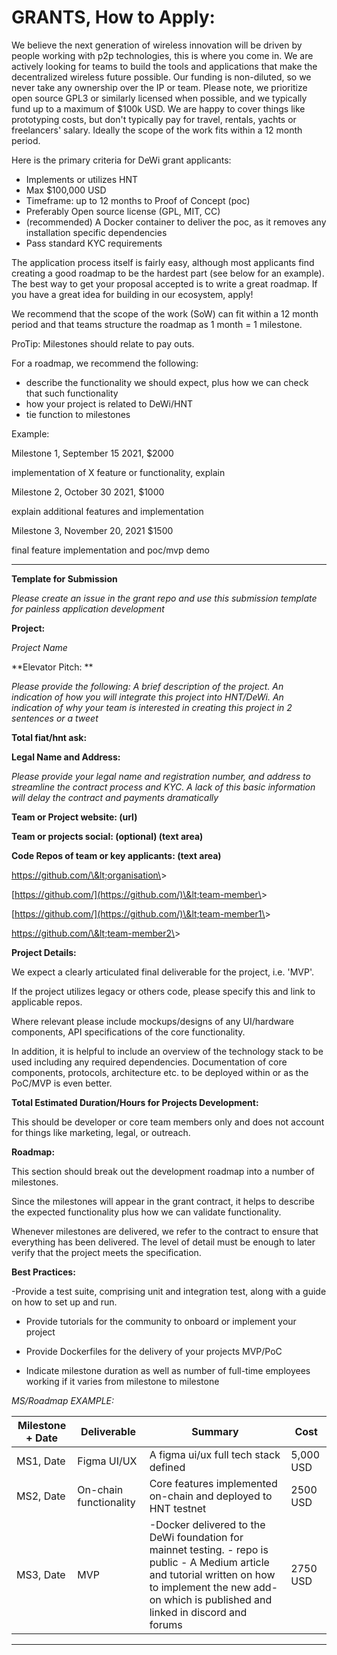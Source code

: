 # **GRANTS, How to Apply:**

We believe the next generation of wireless innovation will be driven by people working with p2p technologies, this is where you come in. We are actively looking for teams to build the tools and applications that make the decentralized wireless future possible. Our funding is non-diluted, so we never take any ownership over the IP or team. Please note, we prioritize open source GPL3 or similarly licensed when possible, and we typically fund up to a maximum of $100k USD. We are happy to cover things like prototyping costs, but don&#39;t typically pay for travel, rentals, yachts or freelancers&#39; salary. Ideally the scope of the work fits within a 12 month period.

Here is the primary criteria for DeWi grant applicants:

- Implements or utilizes HNT
- Max $100,000 USD
- Timeframe: up to 12 months to Proof of Concept (poc)
- Preferably Open source license (GPL, MIT, CC)
- (recommended) A Docker container to deliver the poc, as it removes any installation specific dependencies
- Pass standard KYC requirements

The application process itself is fairly easy, although most applicants find creating a good roadmap to be the hardest part (see below for an example). The best way to get your proposal accepted is to write a great roadmap. If you have a great idea for building in our ecosystem, apply!

We recommend that the scope of the work (SoW) can fit within a 12 month period and that teams structure the roadmap as 1 month = 1 milestone.

ProTip: Milestones should relate to pay outs.

For a roadmap, we recommend the following:

- describe the functionality we should expect, plus how we can check that such functionality
- how your project is related to DeWi/HNT
- tie function to milestones

Example:

Milestone 1, September 15 2021, $2000

implementation of X feature or functionality, explain

Milestone 2, October 30 2021, $1000

explain additional features and implementation

Milestone 3, November 20, 2021 $1500

final feature implementation and poc/mvp demo

----------------------
**Template for Submission**

_Please create an issue in the grant repo and use this submission template for painless application development_

**Project:**

_Project Name_

**Elevator Pitch: **

_Please provide the following: A brief description of the project. An indication of how you will integrate this project into HNT/DeWi. An indication of why your team is interested in creating this project in 2 sentences or a tweet_

**Total fiat/hnt ask:**

**Legal Name and Address:**

_Please provide your legal name and registration number, and address to streamline the contract process and KYC. A lack of this basic information will delay the contract and payments dramatically_

**Team or Project website: (url)**

**Team or projects social: (optional) (text area)**

**Code Repos of team or key applicants: (text area)**

https://github.com/\&lt;organisation\&gt;

[https://github.com/](https://github.com/)\&lt;team-member\&gt;

[https://github.com/](https://github.com/)\&lt;team-member1\&gt;

https://github.com/\&lt;team-member2\&gt;

**Project Details:**

We expect a clearly articulated final deliverable for the project, i.e. &#39;MVP&#39;.

If the project utilizes legacy or others code, please specify this and link to applicable repos.

Where relevant please include mockups/designs of any UI/hardware components, API specifications of the core functionality.

In addition, it is helpful to include an overview of the technology stack to be used including any required dependencies. Documentation of core components, protocols, architecture etc. to be deployed within or as the PoC/MVP is even better.

**Total Estimated Duration/Hours for Projects Development:**

This should be developer or core team members only and does not account for things like marketing, legal, or outreach.

**Roadmap:**

This section should break out the development roadmap into a number of milestones.

Since the milestones will appear in the grant contract, it helps to describe the expected functionality plus how we can validate functionality.

Whenever milestones are delivered, we refer to the contract to ensure that everything has been delivered. The level of detail must be enough to later verify that the project meets the specification.

**Best Practices:**

-Provide a test suite, comprising unit and integration test, along with a guide on how to set up and run.

- Provide tutorials for the community to onboard or implement your project

- Provide Dockerfiles for the delivery of your projects MVP/PoC

- Indicate milestone duration as well as number of full-time employees working if it varies from milestone to milestone

_MS/Roadmap EXAMPLE:_

| Milestone + Date | Deliverable | Summary | Cost |
| --- | --- | --- | --- |
| MS1, Date | Figma UI/UX | A figma ui/ux full tech stack defined | 5,000 USD |
| MS2, Date | On-chain functionality | Core features implemented on-chain and deployed to HNT testnet | 2500 USD |
| MS3, Date | MVP | -Docker delivered to the DeWi foundation for mainnet testing. - repo is public - A Medium article and tutorial written on how to implement the new add-on which is published and linked in discord and forums | 2750 USD |

-----------------------

